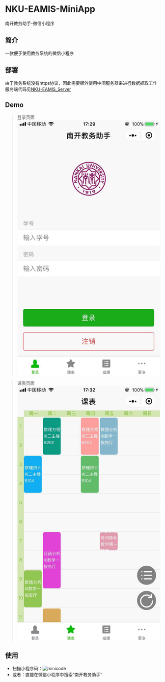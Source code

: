 # NKU-EAMIS-MiniApp
南开教务助手-微信小程序

## 简介
一款便于使用教务系统的微信小程序

## 部署
由于教务系统没有https协议，因此需要额外使用中间服务器来进行数据抓取工作
服务端代码见[NKU-EAMIS_Server](https://github.com/zawnpn/NKU-EAMIS_Server)

## Demo
> 登录页面
> ![login](./pic/login.jpg)

> 课表页面
> ![table](./pic/table.jpg)

## 使用
 - 扫描小程序码：![minicode](./pic/mincode.jpg)
 - 或者：直接在微信小程序中搜索“南开教务助手”
